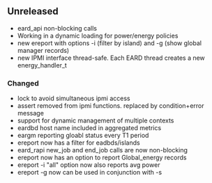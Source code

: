 ## Unreleased
- eard_api non-blocking calls
- Working in a dynamic loading for power/energy policies
- new ereport with options -i (filter by island) and -g (show global manager records)
- new IPMI interface thread-safe. Each EARD thread creates a new energy_handler_t

### Changed
- lock to avoid simultaneous ipmi access
- assert removed from ipmi functions. replaced by condition+error message
- support for dynamic management of multiple contexts
- eardbd host name included in aggregated metrics
- eargm reporting gloabl status every T1 period
- ereport now has a filter for eadbds/islands
- eard_rapi new_job and end_job calls are now non-blocking
- ereport now has an option to report Global_energy records
- ereport -i "all" option now also reports avg power
- ereport -g now can be used in conjunction with -s

